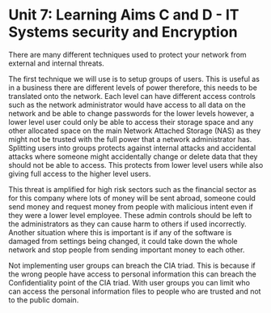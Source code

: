  

 # Unit 7: Learning Aims C and D - IT Systems security and Encryption


 <p>There are many different techniques used to protect your network from external and internal threats. </p>

 <p>The first technique we will use is to setup groups of users. This is useful as in a business there are different levels of power therefore, this needs to be translated onto the network. Each level can have different access controls such as the network administrator would have access to all data on the network and be able to change passwords for the lower levels however, a lower level user could only be able to access their storage space and any other allocated space on the main Network Attached Storage (NAS) as they might not be trusted with the full power that a network administrator has. Splitting users into groups protects against internal attacks and accidental attacks where someone might accidentally change or delete data that they should not be able to access. This protects from lower level users while also giving full access to the higher level users. </p>
 <p>This threat is amplified for high risk sectors such as the financial sector as for this company where lots of money will be sent abroad, someone could send money and request money from people with malicious intent even if they were a lower level employee. These admin controls should be left to the administrators as they can cause harm to others if used incorrectly. Another situation where this is important is if any of the software is damaged from settings being changed, it could take down the whole network and stop people from sending important money to each other. </p>
 <p>Not implementing user groups can breach the CIA triad. This is because if the wrong people have access to personal information this can breach the Confidentiality point of the CIA triad. With user groups you can limit who can access the personal information files to people who are trusted and not to the public domain.  </p>

